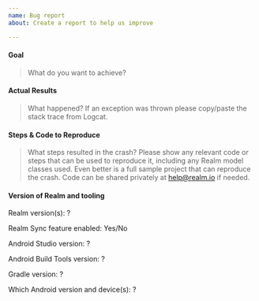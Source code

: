 ```yaml
---
name: Bug report
about: Create a report to help us improve

---
```


#### Goal

> What do you want to achieve?


#### Actual Results

>  What happened? If an exception was thrown please copy/paste the stack trace from Logcat.


#### Steps & Code to Reproduce

> What steps resulted in the crash? Please show any relevant code or steps that can be used to
  reproduce it, including any Realm model classes used. Even better is a full sample project
  that can reproduce the crash. Code can be shared privately at help@realm.io if needed.


#### Version of Realm and tooling

Realm version(s): ?

Realm Sync feature enabled: Yes/No

Android Studio version: ?

Android Build Tools version: ?

Gradle version: ?

Which Android version and device(s): ?
